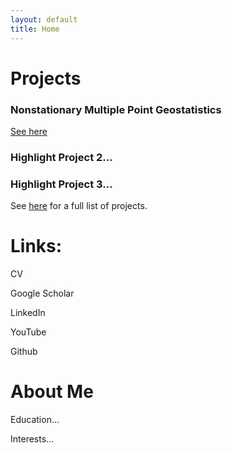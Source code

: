 ```yaml
---
layout: default
title: Home
---
```


# Projects

### Nonstationary Multiple Point Geostatistics
[See here](https://ammilten.github.io/projects/mps)

### Highlight Project 2...

### Highlight Project 3...

See [here](https://ammilten.github.io/projects) for a full list of projects.

# Links:
CV

Google Scholar

LinkedIn

YouTube

Github

# About Me
Education...

Interests...
